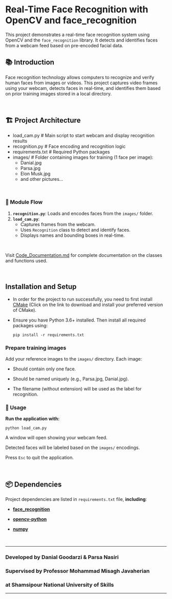 # **Real-Time Face Recognition with OpenCV and face_recognition**

This project demonstrates a real-time face recognition system using OpenCV and the `face_recognition` library. It detects and identifies faces from a webcam feed based on pre-encoded facial data.

## **📚 Introduction**

Face recognition technology allows computers to recognize and verify human faces from images or videos. This project captures video frames using your webcam, detects faces in real-time, and identifies them based on prior training images stored in a local directory.

<br>

## **🏗️ Project Architecture**

- load_cam.py # Main script to start webcam and display recognition results
- recognition.py # Face encoding and recognition logic
- requirements.txt # Required Python packages
- images/ # Folder containing images for training (1 face per image):
  - Danial.jpg
  - Parsa.jpg
  - Elon Musk.jpg
  - and other pictures...

<br>

### **🔄 Module Flow**

1. **`recognition.py`**: Loads and encodes faces from the `images/` folder.
2. **`load_cam.py`**:
   - Captures frames from the webcam.
   - Uses `Recognition` class to detect and identify faces.
   - Displays names and bounding boxes in real-time.

<br>  

Visit [Code_Documentation.md](Code_Documentation.md) for complete documentation on the classes and functions used.

<br>

## **Installation and Setup**
- In order for the project to run successfully, you need to first install [CMake](https://cmake.org/download/) (Click on the link to download and install your preferred version of CMake).

- Ensure you have Python 3.6+ installed. Then install all required packages using:

    ```shell
    pip install -r requirements.txt
    ```

### **Prepare training images**

Add your reference images to the `images/` directory. Each image:

- Should contain only one face.

- Should be named uniquely (e.g., Parsa.jpg, Danial.jpg).

- The filename (without extension) will be used as the label for recognition.


### **🚀 Usage**

**Run the application with:**
```shell
python load_cam.py
```
A window will open showing your webcam feed.

Detected faces will be labeled based on the `images/` encodings.

Press `Esc` to quit the application.

<br>

## **📦 Dependencies**
Project dependencies are listed in `requirements.txt` file, **including**:

- **[face_recognition](https://github.com/ageitgey/face_recognition)**

- **[opencv-python](https://pypi.org/project/opencv-python/)**

- **[numpy](https://numpy.org/)**

<br>

----
### Developed by Danial Goodarzi & Parsa Nasiri

### Supervised by Professor Mohammad Misagh Javaherian

### at Shamsipour National University of Skills
----
